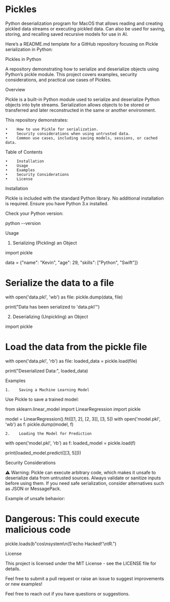 # Pickles
 Python deserialization program for MacOS that allows reading and creating pickled data streams or executing pickled data. Can also be used for saving, storing, and recalling saved recursive models for use in AI.


Here’s a README.md template for a GitHub repository focusing on Pickle serialization in Python:

Pickles in Python

A repository demonstrating how to serialize and deserialize objects using Python’s pickle module. This project covers examples, security considerations, and practical use cases of Pickles.

Overview

Pickle is a built-in Python module used to serialize and deserialize Python objects into byte streams. Serialization allows objects to be stored or transferred and later reconstructed in the same or another environment.

This repository demonstrates:

    •    How to use Pickle for serialization.
    •    Security considerations when using untrusted data.
    •    Common use cases, including saving models, sessions, or cached data.

Table of Contents

    •    Installation
    •    Usage
    •    Examples
    •    Security Considerations
    •    License

Installation

Pickle is included with the standard Python library. No additional installation is required. Ensure you have Python 3.x installed.

Check your Python version:

python --version

Usage

1. Serializing (Pickling) an Object

import pickle

data = {"name": "Kevin", "age": 29, "skills": ["Python", "Swift"]}

# Serialize the data to a file
with open('data.pkl', 'wb') as file:
    pickle.dump(data, file)

print("Data has been serialized to 'data.pkl'")

2. Deserializing (Unpickling) an Object

import pickle

# Load the data from the pickle file
with open('data.pkl', 'rb') as file:
    loaded_data = pickle.load(file)

print("Deserialized Data:", loaded_data)

Examples

    1.    Saving a Machine Learning Model
Use Pickle to save a trained model:

from sklearn.linear_model import LinearRegression
import pickle

model = LinearRegression().fit([[1, 2], [2, 3]], [3, 5])
with open('model.pkl', 'wb') as f:
    pickle.dump(model, f)


    2.    Loading the Model for Prediction

with open('model.pkl', 'rb') as f:
    loaded_model = pickle.load(f)

print(loaded_model.predict([[3, 5]]))



Security Considerations

⚠️ Warning: Pickle can execute arbitrary code, which makes it unsafe to deserialize data from untrusted sources.
Always validate or sanitize inputs before using them. If you need safe serialization, consider alternatives such as JSON or MessagePack.

Example of unsafe behavior:

# Dangerous: This could execute malicious code
pickle.loads(b"cos\nsystem\n(S'echo Hacked!'\ntR.")

License

This project is licensed under the MIT License - see the LICENSE file for details.

Feel free to submit a pull request or raise an issue to suggest improvements or new examples!


Feel free to reach out if you have questions or suggestions.

